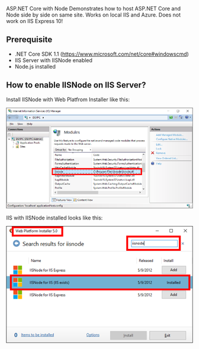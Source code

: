 ASP.NET Core with Node
Demonstrates how to host ASP.NET Core and Node side by side on same site. Works on local IIS and Azure. Does not work on IIS Express 10!

## Prerequisite
* .NET Core SDK 1.1 (https://www.microsoft.com/net/core#windowscmd)
* IIS Server with IISNode enabled
* Node.js installed

## How to enable IISNode on IIS Server?
Install IISNode with Web Platfrom Installer like this:

![alt tag](Doc/IIS.png)

IIS with IISNode installed looks like this:

![alt tag](Doc/WebPlatfrom.png)
